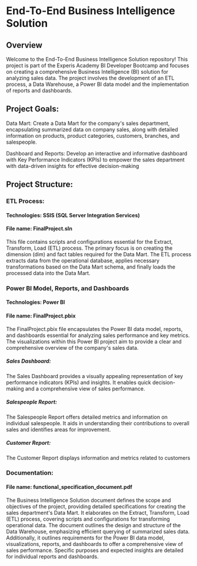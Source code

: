 
# End-To-End Business Intelligence Solution
## Overview

Welcome to the End-To-End Business Intelligence Solution repository! This project is part of the Experis Academy BI Developer Bootcamp and focuses on creating a comprehensive Business Intelligence (BI) solution for analyzing sales data.
The project involves the development of an ETL process, a Data Warehouse, a Power BI data model and the implementation of reports and dashboards.


## Project Goals:

Data Mart:
Create a Data Mart for the company's sales department, encapsulating summarized data on company sales, along with detailed information on products, product categories, customers, branches, and salespeople.

Dashboard and Reports:
Develop an interactive and informative dashboard with Key Performance Indicators (KPIs) to empower the sales department with data-driven insights for effective decision-making

## Project Structure:
### ETL Process:
#### Technologies: SSIS (SQL Server Integration Services)
#### File name: FinalProject.sln
This file contains scripts and configurations essential for the Extract, Transform, Load (ETL) process. The primary focus is on creating the dimension (dim) and fact tables required for the Data Mart. 
The ETL process extracts data from the operational database, applies necessary transformations based on the Data Mart schema, and finally loads the processed data into the Data Mart.

### Power BI Model, Reports, and Dashboards
#### Technologies: Power BI
#### File name: FinalProject.pbix
The FinalProject.pbix file encapsulates the Power BI data model, reports, and dashboards essential for analyzing sales performance and key metrics. The visualizations within this Power BI project aim to provide a clear and comprehensive overview of the company's sales data.

##### Sales Dashboard:
The Sales Dashboard provides a visually appealing representation of key performance indicators (KPIs) and insights. It enables quick decision-making and a comprehensive view of sales performance.

##### Salespeople Report:
The Salespeople Report offers detailed metrics and information on individual salespeople. It aids in understanding their contributions to overall sales and identifies areas for improvement.

##### Customer Report:
The Customer Report displays information and metrics related to customers

### Documentation:
#### File name: functional_specification_document.pdf
The Business Intelligence Solution document defines the scope and objectives of the project, providing detailed specifications for creating the sales department's Data Mart. It elaborates on the Extract, Transform, Load (ETL) process, covering scripts and configurations for transforming operational data. The document outlines the design and structure of the Data Warehouse, emphasizing efficient querying of summarized sales data. Additionally, it outlines requirements for the Power BI data model, visualizations, reports, and dashboards to offer a comprehensive view of sales performance. Specific purposes and expected insights are detailed for individual reports and dashboards. 









